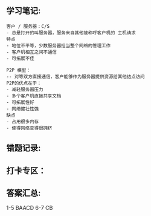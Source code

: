 ## 学习笔记:
```
客户 / 服务器：C/S
- 总是打开的叫服务器，服务来自其他被称呼客户机的 主机请求
特点
- 地位不平等，少数服务器担当整个网络的管理工作
- 客户机相互之间不通信
- 可拓展不佳
```
```
P2P 模型：
-- 对等双方直接通信，客户能够作为服务器提供资源给其他结点访问
P2P的优点在于：
- 减轻服务器压力
- 多个客户机直接共享文档
- 可拓展性好
- 网络健壮性强
缺点
- 占用很多内存
- 使得网络变得很拥挤
```

## 错题记录:



## 打卡专区：


## 答案汇总: 
1-5 BAACD 
6-7 CB
